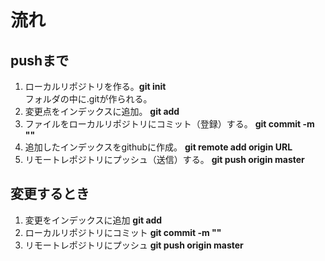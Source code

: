# 流れ
## pushまで
1. ローカルリポジトリを作る。**git init**  
フォルダの中に.gitが作られる。
2. 変更点をインデックスに追加。 **git add**
2. ファイルをローカルリポジトリにコミット（登録）する。 **git commit -m ""**  
3. 追加したインデックスをgithubに作成。 **git remote add origin URL** 
4. リモートレポジトリにプッシュ（送信）する。 **git push origin master**  

## 変更するとき
1. 変更をインデックスに追加 **git add**
2. ローカルリポジトリにコミット **git commit -m ""**
3. リモートレポジトリにプッシュ **git push origin master**
